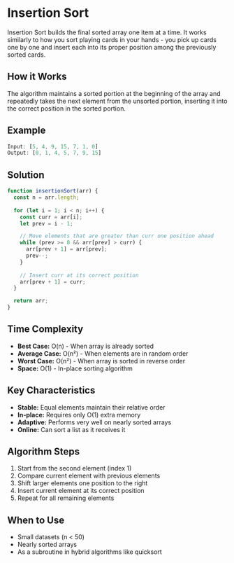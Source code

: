 # Insertion Sort

Insertion Sort builds the final sorted array one item at a time. It works similarly to how you sort playing cards in your hands - you pick up cards one by one and insert each into its proper position among the previously sorted cards.

## How it Works

The algorithm maintains a sorted portion at the beginning of the array and repeatedly takes the next element from the unsorted portion, inserting it into the correct position in the sorted portion.

## Example

```javascript
Input: [5, 4, 9, 15, 7, 1, 0]
Output: [0, 1, 4, 5, 7, 9, 15]
```

## Solution

```javascript
function insertionSort(arr) {
  const n = arr.length;
  
  for (let i = 1; i < n; i++) {
    const curr = arr[i];
    let prev = i - 1;

    // Move elements that are greater than curr one position ahead
    while (prev >= 0 && arr[prev] > curr) {
      arr[prev + 1] = arr[prev];
      prev--;
    }
    
    // Insert curr at its correct position
    arr[prev + 1] = curr;
  }

  return arr;
}
```

## Time Complexity
- **Best Case:** O(n) - When array is already sorted
- **Average Case:** O(n²) - When elements are in random order
- **Worst Case:** O(n²) - When array is sorted in reverse order
- **Space:** O(1) - In-place sorting algorithm

## Key Characteristics
- **Stable:** Equal elements maintain their relative order
- **In-place:** Requires only O(1) extra memory
- **Adaptive:** Performs very well on nearly sorted arrays
- **Online:** Can sort a list as it receives it

## Algorithm Steps
1. Start from the second element (index 1)
2. Compare current element with previous elements
3. Shift larger elements one position to the right
4. Insert current element at its correct position
5. Repeat for all remaining elements

## When to Use
- Small datasets (n < 50)
- Nearly sorted arrays
- As a subroutine in hybrid algorithms like quicksort 